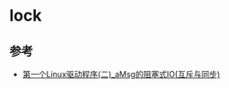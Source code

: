 
# lock


## 参考

- [第一个Linux驱动程序(二)_aMsg的阻塞式IO(互斥与同步)](https://zhou-yuxin.github.io/articles/2017/%E7%AC%AC%E4%B8%80%E4%B8%AALinux%E9%A9%B1%E5%8A%A8%E7%A8%8B%E5%BA%8F%EF%BC%88%E4%BA%8C%EF%BC%89%E2%80%94%E2%80%94aMsg%E7%9A%84%E9%98%BB%E5%A1%9E%E5%BC%8FIO%EF%BC%88%E4%BA%92%E6%96%A5%E4%B8%8E%E5%90%8C%E6%AD%A5%EF%BC%89/index.html)